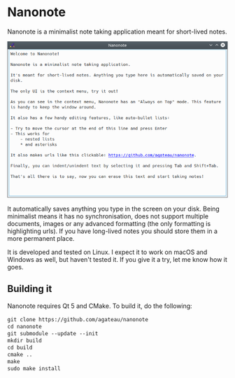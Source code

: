  # Nanonote

Nanonote is a minimalist note taking application meant for short-lived notes.

![Screenshot](screenshot.png)

It automatically saves anything you type in the screen on your disk. Being
minimalist means it has no synchronisation, does not support multiple
documents, images or any advanced formatting (the only formatting is
highlighting urls). If you have long-lived notes you should store them in a
more permanent place.

It is developed and tested on Linux. I expect it to work on macOS and Windows
as well, but haven't tested it. If you give it a try, let me know how it goes.

## Building it

Nanonote requires Qt 5 and CMake. To build it, do the following:

    git clone https://github.com/agateau/nanonote
    cd nanonote
    git submodule --update --init
    mkdir build
    cd build
    cmake ..
    make
    sudo make install
